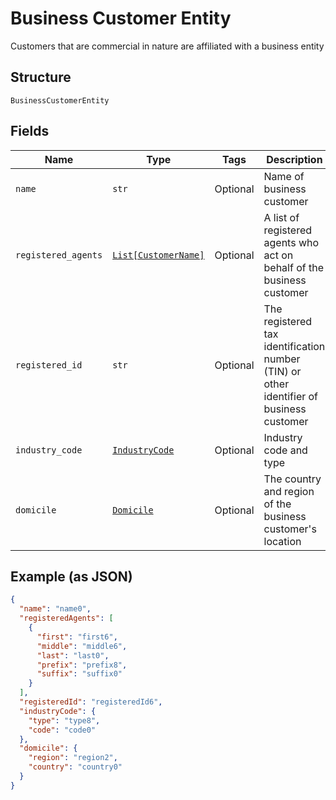 
# Business Customer Entity

Customers that are commercial in nature are affiliated with a business entity

## Structure

`BusinessCustomerEntity`

## Fields

| Name | Type | Tags | Description |
|  --- | --- | --- | --- |
| `name` | `str` | Optional | Name of business customer |
| `registered_agents` | [`List[CustomerName]`](../../doc/models/customer-name.md) | Optional | A list of registered agents who act on behalf of the business customer |
| `registered_id` | `str` | Optional | The registered tax identification number (TIN) or other identifier of business customer |
| `industry_code` | [`IndustryCode`](../../doc/models/industry-code.md) | Optional | Industry code and type |
| `domicile` | [`Domicile`](../../doc/models/domicile.md) | Optional | The country and region of the business customer's location |

## Example (as JSON)

```json
{
  "name": "name0",
  "registeredAgents": [
    {
      "first": "first6",
      "middle": "middle6",
      "last": "last0",
      "prefix": "prefix8",
      "suffix": "suffix0"
    }
  ],
  "registeredId": "registeredId6",
  "industryCode": {
    "type": "type8",
    "code": "code0"
  },
  "domicile": {
    "region": "region2",
    "country": "country0"
  }
}
```

